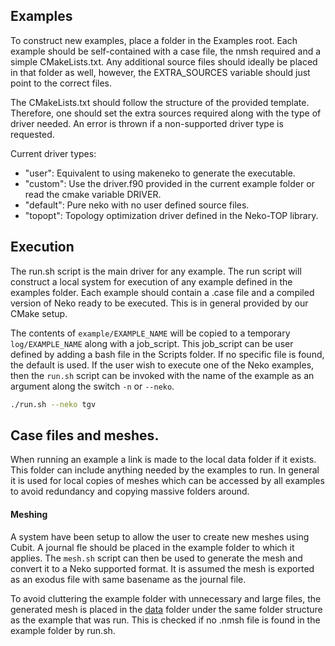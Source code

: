 ## Examples

To construct new examples, place a folder in the Examples root. Each example
should be self-contained with a case file, the nmsh required and a simple
CMakeLists.txt. Any additional source files should ideally be placed in that
folder as well, however, the EXTRA_SOURCES variable should just point to the
correct files.

The CMakeLists.txt should follow the structure of the provided template.
Therefore, one should set the extra sources required along with the type of
driver needed. An error is thrown if a non-supported driver type is requested.

Current driver types:

- "user":    Equivalent to using makeneko to generate the executable.
- "custom":  Use the driver.f90 provided in the current example folder or read
             the cmake variable DRIVER.
- "default": Pure neko with no user defined source files.
- "topopt":  Topology optimization driver defined in the Neko-TOP library.

## Execution

The run.sh script is the main driver for any example. The run script will
construct a local system for execution of any example defined in the examples
folder. Each example should contain a .case file and a compiled version of Neko
ready to be executed. This is in general provided by our CMake setup.

The contents of `example/EXAMPLE_NAME` will be copied to a temporary
`log/EXAMPLE_NAME` along with a job_script. This job_script can be user defined
by
adding a bash file in the Scripts folder. If no specific file is found, the
default is used. If the user wish to execute one of the Neko examples, then the
`run.sh` script can be invoked with the name of the example as an argument along
the switch `-n` or `--neko`.

```sh
./run.sh --neko tgv
```

## Case files and meshes.

When running an example a link is made to the local data folder if it exists.
This folder can include anything needed by the examples to run. In general it is
used for local copies of meshes which can be accessed by all examples to avoid
redundancy and copying massive folders around.

#### Meshing

A system have been setup to allow the user to create new meshes using Cubit.
A journal fle should be placed in the example folder to which it applies. The
`mesh.sh` script can then be used to generate the mesh and convert it to a Neko
supported format. It is assumed the mesh is exported as an exodus file with same
basename as the journal file.

To avoid cluttering the example folder with unnecessary and large files, the
generated mesh is placed in the [data](data/) folder under the same
folder structure as the example that was run. This is checked if no .nmsh file
is found in the example folder by run.sh.
